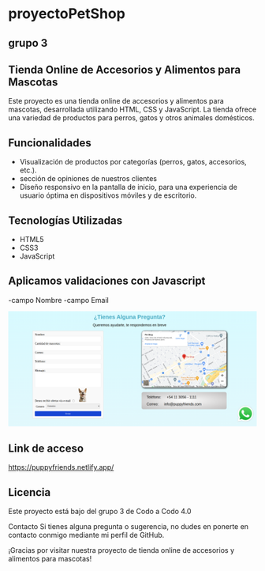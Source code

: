 # proyectoPetShop 
## grupo 3

## Tienda Online de Accesorios y Alimentos para Mascotas

Este proyecto es una tienda online de accesorios y alimentos para mascotas, desarrollada utilizando HTML, CSS y JavaScript. La tienda ofrece una variedad de productos para perros, gatos y otros animales domésticos.

## Funcionalidades

- Visualización de productos por categorías (perros, gatos, accesorios, etc.).
- sección de opiniones de nuestros clientes
- Diseño responsivo en la pantalla de inicio, para una experiencia de usuario óptima en dispositivos móviles y de escritorio.

## Tecnologías Utilizadas

- HTML5
- CSS3
- JavaScript

## Aplicamos validaciones con Javascript
-campo Nombre
-campo Email

![imagen](https://github.com/leandro0390/proyectoPetShop/blob/main/img/validaciones.png)


## Link de acceso

https://puppyfriends.netlify.app/



## Licencia
Este proyecto está bajo del grupo 3 de Codo a Codo 4.0

Contacto
Si tienes alguna pregunta o sugerencia, no dudes en ponerte en contacto conmigo mediante mi perfil de GitHub.

¡Gracias por visitar nuestra proyecto de tienda online de accesorios y alimentos para mascotas!
